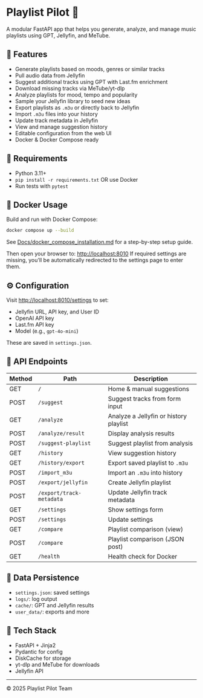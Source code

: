 
# Playlist Pilot 🎵

A modular FastAPI app that helps you generate, analyze, and manage music playlists using GPT, Jellyfin, and MeTube.

## 🚀 Features

- Generate playlists based on moods, genres or similar tracks
- Pull audio data from Jellyfin
- Suggest additional tracks using GPT with Last.fm enrichment
- Download missing tracks via MeTube/yt-dlp
- Analyze playlists for mood, tempo and popularity
- Sample your Jellyfin library to seed new ideas
- Export playlists as `.m3u` or directly back to Jellyfin
- Import `.m3u` files into your history
- Update track metadata in Jellyfin
- View and manage suggestion history
- Editable configuration from the web UI
- Docker & Docker Compose ready

## 🧰 Requirements

- Python 3.11+
- `pip install -r requirements.txt` OR use Docker
- Run tests with `pytest`

## 🐳 Docker Usage

Build and run with Docker Compose:

```bash
docker compose up --build
```

See [Docs/docker_compose_installation.md](Docs/docker_compose_installation.md) for a step-by-step setup guide.

Then open your browser to: [http://localhost:8010](http://localhost:8010)
If required settings are missing, you'll be automatically redirected to the
settings page to enter them.

## ⚙️ Configuration

Visit [http://localhost:8010/settings](http://localhost:8010/settings) to set:

- Jellyfin URL, API key, and User ID
- OpenAI API key
- Last.fm API key
- Model (e.g., `gpt-4o-mini`)

These are saved in `settings.json`.

## 🧪 API Endpoints

| Method | Path                 | Description                      |
|--------|----------------------|----------------------------------|
| GET    | `/`                  | Home & manual suggestions        |
| POST   | `/suggest`           | Suggest tracks from form input   |
| GET    | `/analyze`           | Analyze a Jellyfin or history playlist |
| POST   | `/analyze/result`    | Display analysis results         |
| POST   | `/suggest-playlist`  | Suggest playlist from analysis   |
| GET    | `/history`           | View suggestion history          |
| GET    | `/history/export`    | Export saved playlist to `.m3u`  |
| POST   | `/import_m3u`        | Import an `.m3u` into history    |
| POST   | `/export/jellyfin`   | Create Jellyfin playlist         |
| POST   | `/export/track-metadata` | Update Jellyfin track metadata |
| GET    | `/settings`          | Show settings form               |
| POST   | `/settings`          | Update settings                  |
| GET    | `/compare`           | Playlist comparison (view)       |
| POST   | `/compare`           | Playlist comparison (JSON post)  |
| GET    | `/health`            | Health check for Docker          |

## 📂 Data Persistence

- `settings.json`: saved settings
- `logs/`: log output
- `cache/`: GPT and Jellyfin results
- `user_data/`: exports and more

## 🧠 Tech Stack

- FastAPI + Jinja2
- Pydantic for config
- DiskCache for storage
- yt-dlp and MeTube for downloads
- Jellyfin API

---

© 2025 Playlist Pilot Team
